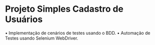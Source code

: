 # Projeto Simples Cadastro de Usuários
• Implementação de cenários de testes usando o BDD.
• Automação de Testes usando Selenium WebDriver.
